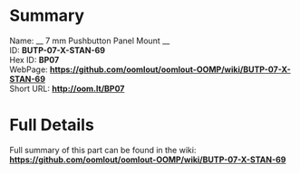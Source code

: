 
Summary
=================
  
Name: __ 7 mm Pushbutton Panel Mount __    
ID: __BUTP-07-X-STAN-69__   
Hex ID: __BP07__   
WebPage: __https://github.com/oomlout/oomlout-OOMP/wiki/BUTP-07-X-STAN-69__   
Short URL: __http://oom.lt/BP07__   

Full Details
==========================
Full summary of this part can be found in the wiki:   
__https://github.com/oomlout/oomlout-OOMP/wiki/BUTP-07-X-STAN-69__    

